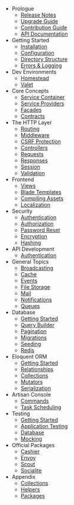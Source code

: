 - Prologue
    - [Release Notes](/docs/{{version}}/releases)
    - [Upgrade Guide](/docs/{{version}}/upgrade)
    - [Contribution Guide](/docs/{{version}}/contributions)
    - [API Documentation](/api/{{version}})
- Getting Started
    - [Installation](/docs/{{version}}/installation)
    - [Configuration](/docs/{{version}}/configuration)
    - [Directory Structure](/docs/{{version}}/structure)
    - [Errors & Logging](/docs/{{version}}/errors)
- Dev Environments
    - [Homestead](/docs/{{version}}/homestead)
    - [Valet](/docs/{{version}}/valet)
- Core Concepts
    - [Service Container](/docs/{{version}}/container)
    - [Service Providers](/docs/{{version}}/providers)
    - [Facades](/docs/{{version}}/facades)
    - [Contracts](/docs/{{version}}/contracts)
- The HTTP Layer
    - [Routing](/docs/{{version}}/routing)
    - [Middleware](/docs/{{version}}/middleware)
    - [CSRF Protection](/docs/{{version}}/csrf)
    - [Controllers](/docs/{{version}}/controllers)
    - [Requests](/docs/{{version}}/requests)
    - [Responses](/docs/{{version}}/responses)
    - [Session](/docs/{{version}}/session)
    - [Validation](/docs/{{version}}/validation)
- Frontend
    - [Views](/docs/{{version}}/views)
    - [Blade Templates](/docs/{{version}}/blade)
    - [Compiling Assets](/docs/{{version}}/elixir)
    - [Localization](/docs/{{version}}/localization)
- Security
    - [Authentication](/docs/{{version}}/authentication)
    - [Authorization](/docs/{{version}}/authorization)
    - [Password Reset](/docs/{{version}}/passwords)
    - [Encryption](/docs/{{version}}/encryption)
    - [Hashing](/docs/{{version}}/hashing)
- API Development
    - [Authentication](/docs/{{version}}/api-authentication)
- General Topics
    - [Broadcasting](/docs/{{version}}/broadcasting)
    - [Cache](/docs/{{version}}/cache)
    - [Events](/docs/{{version}}/events)
    - [File Storage](/docs/{{version}}/filesystem)
    - [Mail](/docs/{{version}}/mail)
    - [Notifications](/docs/{{version}}/notifications)
    - [Queues](/docs/{{version}}/queues)
- Database
    - [Getting Started](/docs/{{version}}/database)
    - [Query Builder](/docs/{{version}}/queries)
    - [Pagination](/docs/{{version}}/pagination)
    - [Migrations](/docs/{{version}}/migrations)
    - [Seeding](/docs/{{version}}/seeding)
    - [Redis](/docs/{{version}}/redis)
- Eloquent ORM
    - [Getting Started](/docs/{{version}}/eloquent)
    - [Relationships](/docs/{{version}}/eloquent-relationships)
    - [Collections](/docs/{{version}}/eloquent-collections)
    - [Mutators](/docs/{{version}}/eloquent-mutators)
    - [Serialization](/docs/{{version}}/eloquent-serialization)
- Artisan Console
    - [Commands](/docs/{{version}}/artisan)
    - [Task Scheduling](/docs/{{version}}/scheduling)
- Testing
    - [Getting Started](/docs/{{version}}/testing)
    - [Application Testing](/docs/{{version}}/application-testing)
    - [Database](/docs/{{version}}/database-testing)
    - [Mocking](/docs/{{version}}/mocking)
- Official Packages
    - [Cashier](/docs/{{version}}/billing)
    - [Envoy](/docs/{{version}}/envoy)
    - [Scout](/docs/{{version}}/scout)
    - [Socialite](https://github.com/laravel/socialite)
- Appendix
    - [Collections](/docs/{{version}}/collections)
    - [Helpers](/docs/{{version}}/helpers)
    - [Packages](/docs/{{version}}/packages)
